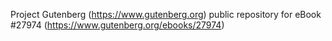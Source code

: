 Project Gutenberg (https://www.gutenberg.org) public repository for eBook #27974 (https://www.gutenberg.org/ebooks/27974)
